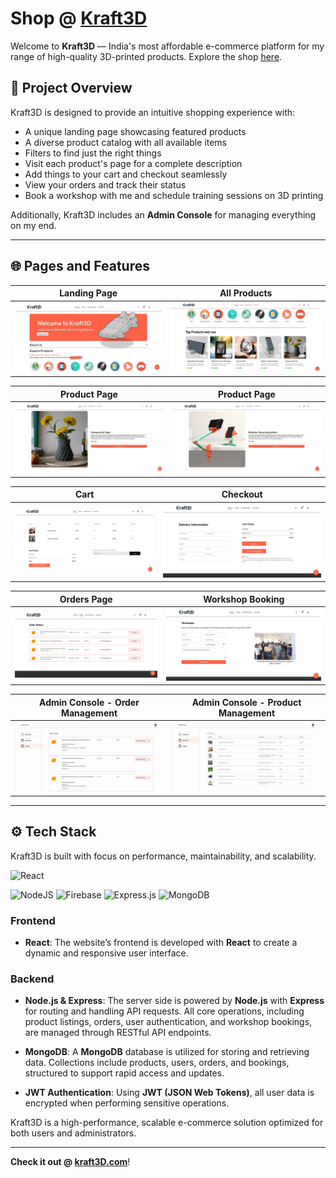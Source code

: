 # Shop @ [Kraft3D](https://kraft3d.rudraneeldutta.com)

Welcome to **Kraft3D** — India's most affordable e-commerce platform for my range of high-quality 3D-printed products. Explore the shop [here](https://kraft3d.rudraneeldutta.com).


## 📖 Project Overview

Kraft3D is designed to provide an intuitive shopping experience with:
- A unique landing page showcasing featured products
- A diverse product catalog with all available items
- Filters to find just the right things
- Visit each product's page for a complete description
- Add things to your cart and checkout seamlessly
- View your orders and track their status
- Book a workshop with me and schedule training sessions on 3D printing

Additionally, Kraft3D includes an **Admin Console** for managing everything on my end.

---

## 🌐 Pages and Features

| Landing Page | All Products |
|--------------|--------------|
| ![Landing Page](./screenshots/landing_page.webp) | ![All Products](./screenshots/all_products.webp) |

| Product Page | Product Page |
|--------------|--------------|
| ![Product Page](./screenshots/product_page.webp) | ![Product Page2](./screenshots/product_page2.webp) |

| Cart | Checkout |
|------|----------|
| ![Cart](./screenshots/cart.webp) | ![Checkout](./screenshots/checkout.webp) |

| Orders Page | Workshop Booking |
|-------------|------------------|
| ![Orders Page](./screenshots/orders_page.webp) | ![Workshop Booking](./screenshots/workshop_booking.webp) |

| Admin Console - Order Management | Admin Console - Product Management |
|----------------------------------|------------------------------------|
| ![Order Management](./screenshots/admin_order_management.webp) | ![Product Management](./screenshots/admin_product_management.webp) |

---

## ⚙️ Tech Stack

Kraft3D is built with focus on performance, maintainability, and scalability.

![React](https://img.shields.io/badge/react-%2320232a.svg?style=for-the-badge&logo=react&logoColor=%2361DAFB)

![NodeJS](https://img.shields.io/badge/node.js-6DA55F?style=for-the-badge&logo=node.js&logoColor=white)
![Firebase](https://img.shields.io/badge/firebase-a08021?style=for-the-badge&logo=firebase&logoColor=ffcd34)
![Express.js](https://img.shields.io/badge/express.js-%23404d59.svg?style=for-the-badge&logo=express&logoColor=%2361DAFB)
![MongoDB](https://img.shields.io/badge/MongoDB-%234ea94b.svg?style=for-the-badge&logo=mongodb&logoColor=white)

### **Frontend**

- **React**: The website’s frontend is developed with **React** to create a dynamic and responsive user interface.

### **Backend**

- **Node.js & Express**: The server side is powered by **Node.js** with **Express** for routing and handling API requests. All core operations, including product listings, orders, user authentication, and workshop bookings, are managed through RESTful API endpoints.

- **MongoDB**: A **MongoDB** database is utilized for storing and retrieving data. Collections include products, users, orders, and bookings, structured to support rapid access and updates.

- **JWT Authentication**: Using **JWT (JSON Web Tokens)**, all user data is encrypted when performing sensitive operations.

Kraft3D is a high-performance, scalable e-commerce solution optimized for both users and administrators.

---

**Check it out @ [kraft3D.com](https://kraft3d.rudraneeldutta.com)**!
